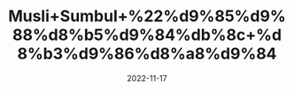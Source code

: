 ---
title: 'Musli+Sumbul+%22%d9%85%d9%88%d8%b5%d9%84%db%8c+%d8%b3%d9%86%d8%a8%d9%84'
date: '2022-11-17' 
metatag: '' 
inventory: '0' 
draft: false 
# meta description 
shortDescripton: 'Bombax+malabaricum%22++Sumbul+is+an+herb.+The+root+and+underground+stem+(rhizome)+are+used+to+make+medicine.+People+take+sumbul+for+asthma+and+bronchitis.+It+is+also+used+to+control+muscle+spasms+and+cause+relaxation.'
description: 'Herbs+%d8%ac%da%91%db%8c+%d8%a8%d9%88%d9%b9%db%8c'
longdescription: ''
tags: ''
brand: ''
subCategory: ''
unit: '10 gm-Pk'
sellCount: '0'
featured: True
# product Price
price: '30.0'
# Product Short Description
shortDescription: 'Bombax+malabaricum%22++Sumbul+is+an+herb.+The+root+and+underground+stem+(rhizome)+are+used+to+make+medicine.+People+take+sumbul+for+asthma+and+bronchitis.+It+is+also+used+to+control+muscle+spasms+and+cause+relaxation.'
productID: 'C0B8092A-0D2D-ED11-9968-005056B3A416'
type: 'products'
category: 'Herbs+%d8%ac%da%91%db%8c+%d8%a8%d9%88%d9%b9%db%8c' 
thumnailproduct: 'https://eraconnect.blob.core.windows.net/product-images/aminsaddiquidawakhana/6b92927c-59b7-4798-8f82-f9eac015f098.webp' 
images:
  - image: 'https://eraconnect.blob.core.windows.net/product-images/aminsaddiquidawakhana/6b92927c-59b7-4798-8f82-f9eac015f098.webp'  
Variants:
---
